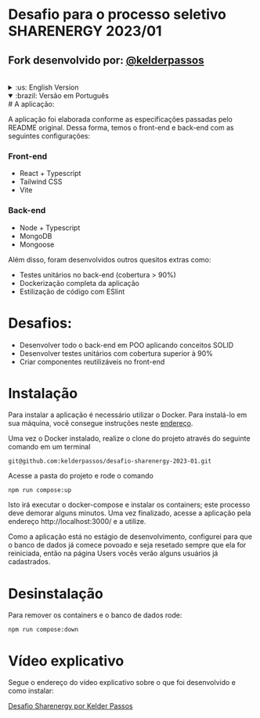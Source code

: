 # Desafio para o processo seletivo SHARENERGY 2023/01

## Fork desenvolvido por: [@kelderpassos](https://github.com/kelderpassos)

<br>

<details>
  <summary>:us: English Version</summary>

# The application:

It was developed following the specifications given by the original README. Therefore we have front-end and back-end with these setup:

### Front-end

- React + Typescript
- Tailwind CSS
- Vite

### Back-end

- Node + Typescript
- MongoDB
- Mongoose

Also some extra requeriments were also developed such as:
- Unit tests in the back-end (coverage > 90%)
- Complete dockerization of the application
- Code enforce styling with ESlint

# Challenges:
- Developing the whole back-end with OOP applying SOLID
- Developing unit tests to with coverage above 90%
- Create reusable components in the front-end

# Installation
To install the application it's necessary to use Docker. You can install it in your machine through this [link](https://www.docker.com/get-started/).

Once installed, clone the project with this command on a terminal

```
git@github.com:kelderpassos/desafio-sharenergy-2023-01.git
```
Enter the project's folder and run the following command:
```
npm run compose:up
```

This will execute docker-compose and install the containers. It may take a while. When it's finished, access the application via this address http://localhost:3000/ and use it.

As the application is on development state, I configured it in a way that the database starts populated and be reset everytime it's restarted, so on page Users you're gonna see some users already implemented.

Como a aplicação está no estágio de desenvolvimento, configurei para que o banco de dados já comece povoado e seja resetado sempre que ela for reiniciada, então na página Users vocês verão alguns usuários já cadastrados.
</details>

<details open>
  <summary>:brazil: Versão em Português</summary>
# A aplicação:

A aplicação foi elaborada conforme as especificações passadas pelo README original. Dessa forma, temos o front-end e back-end com as seguintes configurações:

### Front-end

- React + Typescript
- Tailwind CSS
- Vite

### Back-end

- Node + Typescript
- MongoDB
- Mongoose

Além disso, foram desenvolvidos outros quesitos extras como:

- Testes unitários no back-end (cobertura > 90%)
- Dockerização completa da aplicação
- Estilização de código com ESlint

# Desafios:
- Desenvolver todo o back-end em POO aplicando conceitos SOLID
- Desenvolver testes unitários com cobertura superior à 90%
- Criar componentes reutilizáveis no front-end

# Instalação
Para instalar a aplicação é necessário utilizar o Docker. Para instalá-lo em sua máquina, você consegue instruções neste [endereço](https://www.docker.com/get-started/).

Uma vez o Docker instalado, realize o clone do projeto através do seguinte comando em um terminal
```
git@github.com:kelderpassos/desafio-sharenergy-2023-01.git
```
 Acesse a pasta do projeto e rode o comando
```
npm run compose:up
```
Isto irá executar o docker-compose e instalar os containers; este processo deve demorar alguns minutos. Uma vez finalizado, acesse a aplicação pela endereço http://localhost:3000/ e a utilize.

Como a aplicação está no estágio de desenvolvimento, configurei para que o banco de dados já comece povoado e seja resetado sempre que ela for reiniciada, então na página Users vocês verão alguns usuários já cadastrados.

# Desinstalação
Para remover os containers e o banco de dados rode:
```
npm run compose:down
```

# Vídeo explicativo

Segue o endereço do vídeo explicativo sobre o que foi desenvolvido e como instalar:

[Desafio Sharenergy por Kelder Passos](https://youtu.be/0PdCoLXGJGM)
</details>